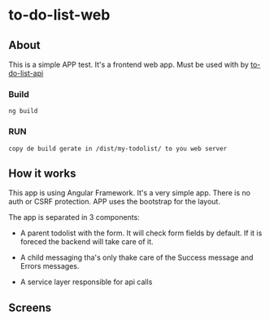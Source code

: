 # to-do-list-web

## About

This is a simple APP test. It's a frontend web app. Must be used with by [to-do-list-api](https://github.com/leandrorosendo/to-do-list-api) 


### Build
```
ng build
```

### RUN 
```
copy de build gerate in /dist/my-todolist/ to you web server
```


## How it works

This app is using Angular Framework. It's a very simple app. There is no auth or CSRF protection. APP uses the bootstrap for the layout.

The app is separated in 3 components:

- A parent todolist <app-todolist> with the form. It will check form fields by default. If it is foreced the backend will take care of it.

- A child messaging <app-messaging> tha's only thake care of the Success message and Errors messages.
  
- A service layer responsible for api calls

## Screens

